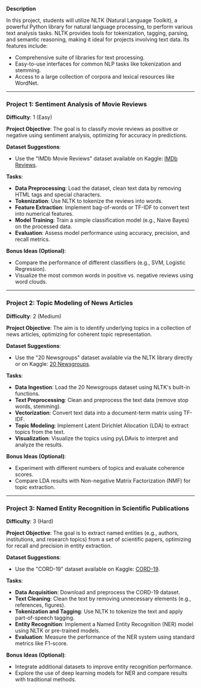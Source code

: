 **Description**

In this project, students will utilize NLTK (Natural Language Toolkit), a powerful Python library for natural language processing, to perform various text analysis tasks. NLTK provides tools for tokenization, tagging, parsing, and semantic reasoning, making it ideal for projects involving text data. Its features include:

- Comprehensive suite of libraries for text processing.
- Easy-to-use interfaces for common NLP tasks like tokenization and stemming.
- Access to a large collection of corpora and lexical resources like WordNet.

---

### Project 1: Sentiment Analysis of Movie Reviews
**Difficulty**: 1 (Easy)

**Project Objective**: The goal is to classify movie reviews as positive or negative using sentiment analysis, optimizing for accuracy in predictions.

**Dataset Suggestions**: 
- Use the "IMDb Movie Reviews" dataset available on Kaggle: [IMDb Reviews](https://www.kaggle.com/lakshmi25npathi/imdb-dataset-of-50k-movie-reviews).

**Tasks**:
- **Data Preprocessing**: Load the dataset, clean text data by removing HTML tags and special characters.
- **Tokenization**: Use NLTK to tokenize the reviews into words.
- **Feature Extraction**: Implement bag-of-words or TF-IDF to convert text into numerical features.
- **Model Training**: Train a simple classification model (e.g., Naive Bayes) on the processed data.
- **Evaluation**: Assess model performance using accuracy, precision, and recall metrics.

**Bonus Ideas (Optional)**: 
- Compare the performance of different classifiers (e.g., SVM, Logistic Regression).
- Visualize the most common words in positive vs. negative reviews using word clouds.

---

### Project 2: Topic Modeling of News Articles
**Difficulty**: 2 (Medium)

**Project Objective**: The aim is to identify underlying topics in a collection of news articles, optimizing for coherent topic representation.

**Dataset Suggestions**: 
- Use the "20 Newsgroups" dataset available via the NLTK library directly or on Kaggle: [20 Newsgroups](https://www.kaggle.com/datasets/uciml/20-newsgroups).

**Tasks**:
- **Data Ingestion**: Load the 20 Newsgroups dataset using NLTK's built-in functions.
- **Text Preprocessing**: Clean and preprocess the text data (remove stop words, stemming).
- **Vectorization**: Convert text data into a document-term matrix using TF-IDF.
- **Topic Modeling**: Implement Latent Dirichlet Allocation (LDA) to extract topics from the text.
- **Visualization**: Visualize the topics using pyLDAvis to interpret and analyze the results.

**Bonus Ideas (Optional)**: 
- Experiment with different numbers of topics and evaluate coherence scores.
- Compare LDA results with Non-negative Matrix Factorization (NMF) for topic extraction.

---

### Project 3: Named Entity Recognition in Scientific Publications
**Difficulty**: 3 (Hard)

**Project Objective**: The goal is to extract named entities (e.g., authors, institutions, and research topics) from a set of scientific papers, optimizing for recall and precision in entity extraction.

**Dataset Suggestions**: 
- Use the "CORD-19" dataset available on Kaggle: [CORD-19](https://www.kaggle.com/datasets/allen-institute-for-ai/CORD-19-research-challenge).

**Tasks**:
- **Data Acquisition**: Download and preprocess the CORD-19 dataset.
- **Text Cleaning**: Clean the text by removing unnecessary elements (e.g., references, figures).
- **Tokenization and Tagging**: Use NLTK to tokenize the text and apply part-of-speech tagging.
- **Entity Recognition**: Implement a Named Entity Recognition (NER) model using NLTK or pre-trained models.
- **Evaluation**: Measure the performance of the NER system using standard metrics like F1-score.

**Bonus Ideas (Optional)**: 
- Integrate additional datasets to improve entity recognition performance.
- Explore the use of deep learning models for NER and compare results with traditional methods.

